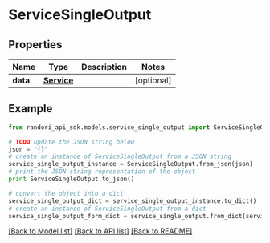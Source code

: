 # ServiceSingleOutput


## Properties

Name | Type | Description | Notes
------------ | ------------- | ------------- | -------------
**data** | [**Service**](Service.md) |  | [optional] 

## Example

```python
from randori_api_sdk.models.service_single_output import ServiceSingleOutput

# TODO update the JSON string below
json = "{}"
# create an instance of ServiceSingleOutput from a JSON string
service_single_output_instance = ServiceSingleOutput.from_json(json)
# print the JSON string representation of the object
print ServiceSingleOutput.to_json()

# convert the object into a dict
service_single_output_dict = service_single_output_instance.to_dict()
# create an instance of ServiceSingleOutput from a dict
service_single_output_form_dict = service_single_output.from_dict(service_single_output_dict)
```
[[Back to Model list]](../README.md#documentation-for-models) [[Back to API list]](../README.md#documentation-for-api-endpoints) [[Back to README]](../README.md)


